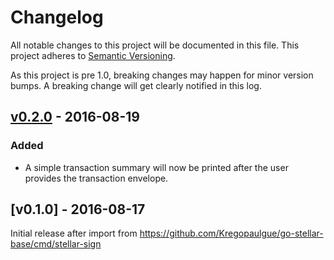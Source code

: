 # Changelog

All notable changes to this project will be documented in this
file.  This project adheres to [Semantic Versioning](http://semver.org/).

As this project is pre 1.0, breaking changes may happen for minor version
bumps.  A breaking change will get clearly notified in this log.

## [v0.2.0] - 2016-08-19

### Added

- A simple transaction summary will now be printed after the user provides the transaction envelope.

## [v0.1.0] - 2016-08-17

Initial release after import from https://github.com/Kregopaulgue/go-stellar-base/cmd/stellar-sign

[Unreleased]: https://github.com/Kregopaulgue/go/compare/stellar-sign-v0.2.0...master
[v0.2.0]: https://github.com/Kregopaulgue/go/compare/stellar-sign-v0.1.0...v0.2.0
